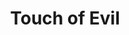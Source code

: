 ---
title: "Touch of Evil"
year: 1958
rating: 3.5
stars: "★★★½"
liked: false
rewatched: false
permalink: "touch-of-evil"
watched_on: 2025-01-04
---
